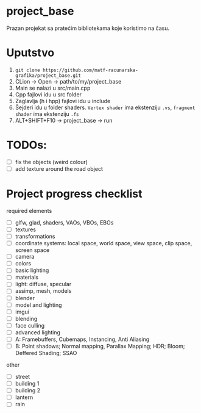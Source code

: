 # project_base
Prazan projekat sa pratećim bibliotekama koje koristimo na času. 

# Uputstvo
1. `git clone https://github.com/matf-racunarska-grafika/project_base.git`
2. CLion -> Open -> path/to/my/project_base
3. Main se nalazi u src/main.cpp
4. Cpp fajlovi idu u src folder
5. Zaglavlja (h i hpp) fajlovi idu u include
6. Šejderi idu u folder shaders. `Vertex shader` ima ekstenziju `.vs`, `fragment shader` ima ekstenziju `.fs`
7. ALT+SHIFT+F10 -> project_base -> run

# TODOs:
- [ ] fix the objects (weird colour)
- [ ] add texture around the road object

# Project progress checklist
required elements
- [ ] glfw, glad, shaders, VAOs, VBOs, EBOs
- [ ] textures
- [ ] transformations
- [ ] coordinate systems: local space, world space, view space, clip space, screen space
- [ ] camera
- [ ] colors
- [ ] basic lighting
- [ ] materials
- [ ] light: diffuse, specular
- [ ] assimp, mesh, models
- [ ] blender
- [ ] model and lighting
- [ ] imgui
- [ ] blending
- [ ] face culling
- [ ] advanced lighting
- [ ] A: Framebuffers, Cubemaps, Instancing, Anti Aliasing
- [ ] B: Point shadows; Normal mapping, Parallax Mapping; HDR; Bloom; Deffered Shading; SSAO

other
- [ ] street
- [ ] building 1
- [ ] building 2
- [ ] lantern
- [ ] rain
